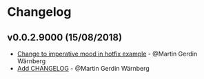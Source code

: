 # Changelog

## v0.0.2.9000 (15/08/2018)
- [Change to imperative mood in hotfix example](https://github.com/martingerdin/bengaltiger/commit/57ded299759cc8307de2ce692aa8c62ad151aa33) - @Martin Gerdin Wärnberg
- [Add CHANGELOG](https://github.com/martingerdin/bengaltiger/commit/357c8d7b6712f72d577a2dcdbc3bb7dd879f0169) - @Martin Gerdin Wärnberg
